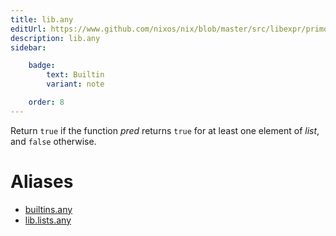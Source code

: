 ```yaml
---
title: lib.any
editUrl: https://www.github.com/nixos/nix/blob/master/src/libexpr/primops.cc
description: lib.any
sidebar:

    badge:
        text: Builtin
        variant: note

    order: 8
---
```


Return `true` if the function *pred* returns `true` for at least one
element of *list*, and `false` otherwise.


# Aliases

- [builtins.any](/reference/builtinsany)
- [lib.lists.any](/reference/liblists.any)


